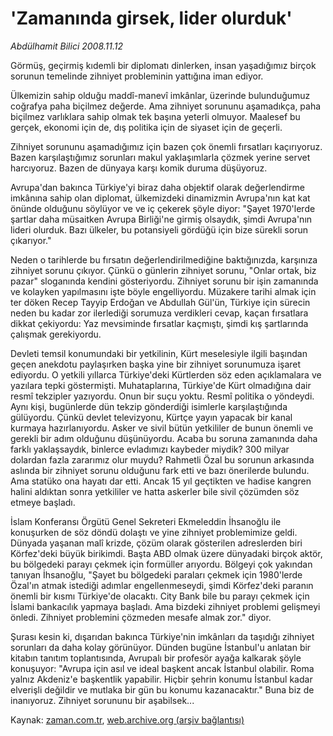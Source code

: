 # 'Zamanında girsek, lider olurduk'

*Abdülhamit Bilici 2008.11.12*

<tr><td class="metin" colspan="2" style="padding-top: 20px; padding-left: 5px; padding-right: 10px;">Görmüş, geçirmiş kıdemli bir diplomatı dinlerken, insan yaşadığımız birçok sorunun temelinde zihniyet probleminin yattığına iman ediyor.</td></tr><tr><td class="metin" colspan="2" style="padding-top: 20px; padding-left: 5px; padding-right: 10px;"><p> Ülkemizin sahip olduğu maddî-manevî imkânlar, üzerinde bulunduğumuz coğrafya paha biçilmez değerde. Ama zihniyet sorununu aşamadıkça, paha biçilmez varlıklara sahip olmak tek başına yeterli olmuyor. Maalesef bu gerçek, ekonomi için de, dış politika için de siyaset için de geçerli.
<p> Zihniyet sorununu aşamadığımız için bazen çok önemli fırsatları kaçırıyoruz. Bazen karşılaştığımız sorunları makul yaklaşımlarla çözmek yerine servet harcıyoruz. Bazen de dünyaya karşı komik duruma düşüyoruz.
<p> Avrupa'dan bakınca Türkiye'yi biraz daha objektif olarak değerlendirme imkânına sahip olan diplomat, ülkemizdeki dinamizmin Avrupa'nın kat kat önünde olduğunu söylüyor ve ve iç çekerek şöyle diyor: "Şayet 1970'lerde şartlar daha müsaitken Avrupa Birliği'ne girmiş olsaydık, şimdi Avrupa'nın lideri olurduk. Bazı ülkeler, bu potansiyeli gördüğü için bize sürekli sorun çıkarıyor."
<p> Neden o tarihlerde bu fırsatın değerlendirilmediğine baktığınızda, karşınıza zihniyet sorunu çıkıyor. Çünkü o günlerin zihniyet sorunu, "Onlar ortak, biz pazar" sloganında kendini gösteriyordu. Zihniyet sorunu bir işin zamanında ve kolayken yapılmasını işte böyle engelliyordu. Müzakere tarihi almak için ter döken Recep Tayyip Erdoğan ve Abdullah Gül'ün, Türkiye için sürecin neden bu kadar zor ilerlediği sorumuza verdikleri cevap, kaçan fırsatlara dikkat çekiyordu: Yaz mevsiminde fırsatlar kaçmıştı, şimdi kış şartlarında çalışmak gerekiyordu.
<p> Devleti temsil konumundaki bir yetkilinin, Kürt meselesiyle ilgili başından geçen anekdotu paylaşırken başka yine bir zihniyet sorunumuza işaret ediyordu. O yetkili yıllarca Türkiye'deki Kürtlerden söz eden açıklamalara ve yazılara tepki göstermişti. Muhataplarına, Türkiye'de Kürt olmadığına dair resmî tekzipler yazıyordu. Onun bir suçu yoktu. Resmî politika o yöndeydi. Aynı kişi, bugünlerde dün tekzip gönderdiği isimlerle karşılaştığında gülüyordu. Çünkü devlet televizyonu, Kürtçe yayın yapacak bir kanal kurmaya hazırlanıyordu. Asker ve sivil bütün yetkililer de bunun önemli ve gerekli bir adım olduğunu düşünüyordu. Acaba bu soruna zamanında daha farklı yaklaşsaydık, binlerce evladımızı kaybeder miydik? 300 milyar dolardan fazla zararımız olur muydu? Rahmetli Özal bu sorunun arkasında aslında bir zihniyet sorunu olduğunu fark etti ve bazı önerilerde bulundu. Ama statüko ona hayatı dar etti. Ancak 15 yıl geçtikten ve hadise kangren halini aldıktan sonra yetkililer ve hatta askerler bile sivil çözümden söz etmeye başladı. 
<p> İslam Konferansı Örgütü Genel Sekreteri Ekmeleddin İhsanoğlu ile konuşurken de söz döndü dolaştı ve yine zihniyet problemimize geldi. Dünyada yaşanan malî krizde, çözüm olarak gösterilen adreslerden biri Körfez'deki büyük birikimdi. Başta ABD olmak üzere dünyadaki birçok aktör, bu bölgedeki parayı çekmek için formüller arıyordu. Bölgeyi çok yakından tanıyan İhsanoğlu, "Şayet bu bölgedeki paraları çekmek için 1980'lerde Özal'ın atmak istediği adımlar engellenmeseydi, şimdi Körfez'deki paranın önemli bir kısmı Türkiye'de olacaktı. City Bank bile bu parayı çekmek için İslami bankacılık yapmaya başladı. Ama bizdeki zihniyet problemi gelişmeyi önledi. Zihniyet problemini çözmeden mesafe almak zor." diyor.
<p> Şurası kesin ki, dışarıdan bakınca Türkiye'nin imkânları da taşıdığı zihniyet sorunları da daha kolay görünüyor. Dünden bugüne İstanbul'u anlatan bir kitabın tanıtım toplantısında, Avrupalı bir profesör ayağa kalkarak şöyle konuşuyor: "Avrupa için asıl ve ideal başkent ancak İstanbul olabilir. Roma yalnız Akdeniz'e başkentlik yapabilir. Hiçbir şehrin konumu İstanbul kadar elverişli değildir ve mutlaka bir gün bu konumu kazanacaktır." Buna biz de inanıyoruz. Zihniyet sorununu bir aşabilsek... <br/></p></p></p></p></p></p></p></td></tr>

Kaynak: [zaman.com.tr](http://zaman.com.tr/yazar.do?yazino=759436), [web.archive.org (arşiv bağlantısı)](http://web.archive.org/web/20081220133200/http://zaman.com.tr:80/yazar.do?yazino=759436)
